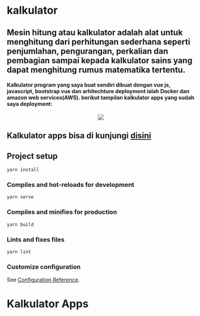 # kalkulator

## Mesin hitung atau kalkulator adalah alat untuk menghitung dari perhitungan sederhana seperti penjumlahan, pengurangan, perkalian dan pembagian sampai kepada kalkulator sains yang dapat menghitung rumus matematika tertentu. 

#### Kalkulator program yang saya buat sendiri dibuat dengan vue js, javascript, bootstrap vue dan arhitechture deployment ialah Docker dan amazon web services(AWS). berikut tampilan kalkulator apps yang sudah saya deployment:
<p align="center">
  <img src="https://github.com/Adityaudi/kalkulatorVue/blob/master/src/assets/main.png">
</p>

## Kalkulator apps bisa di kunjungi [disini](https://google.com)

## Project setup
```
yarn install
```

### Compiles and hot-reloads for development
```
yarn serve
```

### Compiles and minifies for production
```
yarn build
```

### Lints and fixes files
```
yarn lint
```

### Customize configuration
See [Configuration Reference](https://cli.vuejs.org/config/).
# Kalkulator Apps
